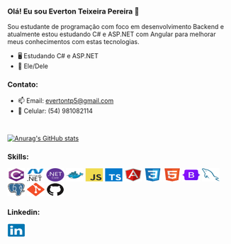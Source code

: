 ### Olá! Eu sou Everton Teixeira Pereira 👋

Sou estudante de programação com foco em desenvolvimento Backend e atualmente estou estudando C# e ASP.NET com Angular para melhorar meus conhecimentos com estas tecnologias. 



- 🖥️ Estudando C# e ASP.NET 
- 👨 Ele/Dele

### Contato:
- 📫 Email: evertontp5@gmail.com
- 📱 Celular: (54) 981082114
<br>

[![Anurag's GitHub stats](https://github-readme-stats.vercel.app/api?username=Everton19)](https://github.com/Everton19/github-readme-stats)

### Skills:
<div class="skills">
  <img height="30" width="40" src="https://github.com/devicons/devicon/blob/master/icons/csharp/csharp-original.svg">
  <img height="30" width="40" src="https://github.com/devicons/devicon/blob/master/icons/dot-net/dot-net-original-wordmark.svg">
  <img height="30" width="40" src="https://github.com/devicons/devicon/blob/master/icons/dotnetcore/dotnetcore-original.svg">
  <img height="30" width="40" src="https://github.com/devicons/devicon/blob/master/icons/docker/docker-original.svg">
  <img height="30" width="40" src="https://github.com/devicons/devicon/blob/master/icons/javascript/javascript-original.svg">
  <img height="30" width="40" src="https://github.com/devicons/devicon/blob/master/icons/typescript/typescript-original.svg">
  <img height="30" width="40" src="https://github.com/devicons/devicon/blob/master/icons/angularjs/angularjs-original.svg">
  <img height="30" width="40" src="https://github.com/devicons/devicon/blob/master/icons/css3/css3-original.svg">
  <img height="30" width="40" src="https://github.com/devicons/devicon/blob/master/icons/html5/html5-original.svg">
  <img height="30" width="40" src="https://github.com/devicons/devicon/blob/master/icons/bootstrap/bootstrap-original.svg">
  <img height="30" width="40" src="https://github.com/devicons/devicon/blob/master/icons/mysql/mysql-original.svg">
  <img height="30" width="40" src="https://github.com/devicons/devicon/blob/master/icons/postgresql/postgresql-original.svg">
  <img height="30" width="40" src="https://github.com/devicons/devicon/blob/master/icons/git/git-original.svg">
  <img height="30" width="40" src="https://github.com/devicons/devicon/blob/master/icons/github/github-original.svg">
</div>

### Linkedin:
<div class="social">
  <a href="https://www.linkedin.com/in/everton-teixeira-pereira/" target="_blank"><img height="30" width="40" src="https://github.com/devicons/devicon/blob/master/icons/linkedin/linkedin-original.svg" target="_blank">
</div>
